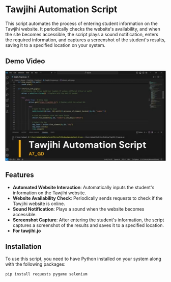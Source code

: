 
# Tawjihi Automation Script

This script automates the process of entering student information on the Tawjihi website. It periodically checks the website's availability, and when the site becomes accessible, the script plays a sound notification, enters the required information, and captures a screenshot of the student's results, saving it to a specified location on your system.

## Demo Video

[![Watch the video](https://github.com/ahmaddahb36/Tawjihi-Automation-Script/blob/bca9c427b67a417614a0380b9b92a5d01f128723/Image.jpg)](https://youtu.be/f87ICKWQuZo)


## Features
- **Automated Website Interaction**: Automatically inputs the student's information on the Tawjihi website.
- **Website Availability Check**: Periodically sends requests to check if the Tawjihi website is online.
- **Sound Notification**: Plays a sound when the website becomes accessible.
- **Screenshot Capture**: After entering the student's information, the script captures a screenshot of the results and saves it to a specified location.
- **For tawjihi.jo**
## Installation

To use this script, you need to have Python installed on your system along with the following packages:

```bash
pip install requests pygame selenium


